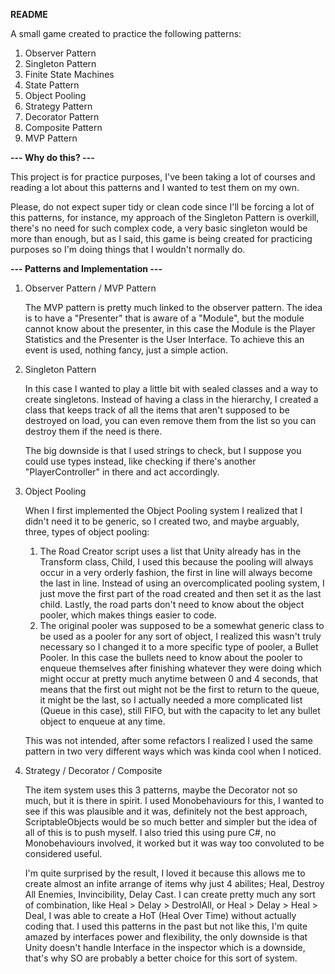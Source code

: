**README**

A small game created to practice the following patterns:

1. Observer Pattern
2. Singleton Pattern
3. Finite State Machines
4. State Pattern
5. Object Pooling
6. Strategy Pattern
7. Decorator Pattern
8. Composite Pattern
9. MVP Pattern

**--- Why do this? ---**

This project is for practice purposes, I've been taking a lot of courses and reading a lot about this patterns and I wanted to test them on my own.

Please, do not expect super tidy or clean code since I'll be forcing a lot of this patterns, for instance, my approach of the Singleton Pattern is overkill, there's no need for such complex code, a very basic singleton would be more than enough, but as I said, this game is being created for practicing purposes so I'm doing things that I wouldn't normally do.

**--- Patterns and Implementation ---**

1. Observer Pattern / MVP Pattern

	The MVP pattern is pretty much linked to the observer pattern. The idea is to have a "Presenter" that is aware of a "Module", but the module cannot know about the presenter, in this case the Module is the Player Statistics and the Presenter is the User Interface. To achieve this an event is used, nothing fancy, just a simple action.

2. Singleton Pattern

	In this case I wanted to play a little bit with sealed classes and a way to create singletons. Instead of having a class in the hierarchy, I created a class that keeps track of all the items that aren't supposed to be destroyed on load, you can even remove them from the list so you can destroy them if the need is there.
	
	The big downside is that I used strings to check, but I suppose you could use types instead, like checking if there's another "PlayerController" in there and act accordingly.

3. Object Pooling
	
	When I first implemented the Object Pooling system I realized that I didn't need it to be generic, so I created two, and maybe arguably, three, types of object pooling:
	1. The Road Creator script uses a list that Unity already has in the Transform class, Child, I used this because the pooling will always occur in a very orderly fashion, the first in line will always become the last in line. Instead of using an overcomplicated pooling system, I just move the first part of the road created and then set it as the last child. Lastly, the road parts don't need to know about the object pooler, which makes things easier to code.
	2. The original pooler was supposed to be a somewhat generic class to be used as a pooler for any sort of object, I realized this wasn't truly necessary so I changed it to a more specific type of pooler, a Bullet Pooler. In this case the bullets need to know about the pooler to enqueue themselves after finishing whatever they were doing which might occur at pretty much anytime between 0 and 4 seconds, that means that the first out might not be the first to return to the queue, it might be the last, so I actually needed a more complicated list (Queue in this case), still FIFO, but with the capacity to let any bullet object to enqueue at any time.

	This was not intended, after some refactors I realized I used the same pattern in two very different ways which was kinda cool when I noticed.

4. Strategy / Decorator / Composite

	The item system uses this 3 patterns, maybe the Decorator not so much, but it is there in spirit. I used Monobehaviours for this, I wanted to see if this was plausible and it was, definitely not the best approach, ScriptableObjects would be so much better and simpler but the idea of all of this is to push myself. I also tried this using pure C#, no Monobehaviours involved, it worked but it was way too convoluted to be considered useful.
	
	I'm quite surprised by the result, I loved it because this allows me to create almost an infite arrange of items why just 4 abilites; Heal, Destroy All Enemies, Invincibility, Delay Cast. I can create pretty much any sort of combination, like Heal > Delay > DestrolAll, or Heal > Delay > Heal > Deal, I was able to create a HoT (Heal Over Time) without actually coding that. I used this patterns in the past but not like this, I'm quite amazed by interfaces power and flexibility, the only downside is that Unity doesn't handle Interface in the inspector which is a downside, that's why SO are probably a better choice for this sort of system.